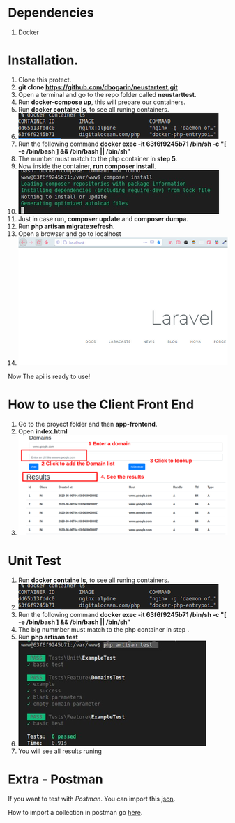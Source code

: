 
# Dependencies 
1. Docker

# Installation.

1. Clone this protect.
1. **git clone https://github.com/dbogarin/neustartest.git**
1. Open a terminal and go to the repo folder called **neustarttest**.
1. Run **docker-compose up**, this will prepare our containers.
1. Run **docker containe ls**, to see all runing containers.
1. ![alt text](/readme/images/dockerls.jpg)
1. Run the following command **docker exec -it 63f6f9245b71  /bin/sh -c "[ -e /bin/bash ] && /bin/bash || /bin/sh"**
1. The number must match to the php container in **step 5**.
1. Now inside the container, **run composer install**.
1. ![alt text](/readme/images/composerinstall.jpg)
1. Just in case run, **composer update** and **composer dumpa**.
1. Run **php artisan migrate:refresh**.
1. Open a browser and go to localhost
1. ![alt text](/readme/images/localhost.jpg)

Now The api is ready to use!

# How to use the Client Front End

1. Go to the proyect folder and then **app-frontend**.
1. Open **index.html**
1. ![alt text](/readme/images/frontend.png)

# Unit Test
1. Run **docker containe ls**, to see all runing containers.
1. ![alt text](/readme/images/dockerls.jpg)
1. Run the following command **docker exec -it 63f6f9245b71  /bin/sh -c "[ -e /bin/bash ] && /bin/bash || /bin/sh"**
1. The big nummber must match to the php container in step .
1. Run **php artisan test**
1. ![alt text](/readme/images/unitest.jpg)
1. You will see all results runing

# Extra - Postman

If you want to test with *Postman*. You can import this [json](https://www.postman.com/collections/721d55588fa26332f0c8).

How to import a collection in postman go [here](https://kb.datamotion.com/?ht_kb=postman-instructions-for-exporting-and-importing).



